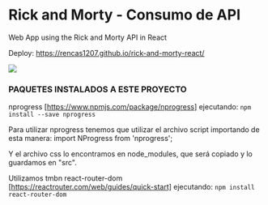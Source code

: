 # Rick and Morty - Consumo de API
Web App using the Rick and Morty API in React

Deploy: https://rencas1207.github.io/rick-and-morty-react/

![](https://repository-images.githubusercontent.com/411449834/ce0f48c7-0a85-4571-aa31-f6404538a96f)

### PAQUETES INSTALADOS A ESTE PROYECTO

nprogress [https://www.npmjs.com/package/nprogress] ejecutando: `npm install --save nprogress `

Para utilizar nprogress tenemos que utilizar el archivo script importando de esta manera: import NProgress from 'nprogress';

Y el archivo css lo encontramos en node_modules, que será copiado y lo guardamos en "src".

Utilizamos tmbn react-router-dom [https://reactrouter.com/web/guides/quick-start] ejecutando: `npm install react-router-dom`
